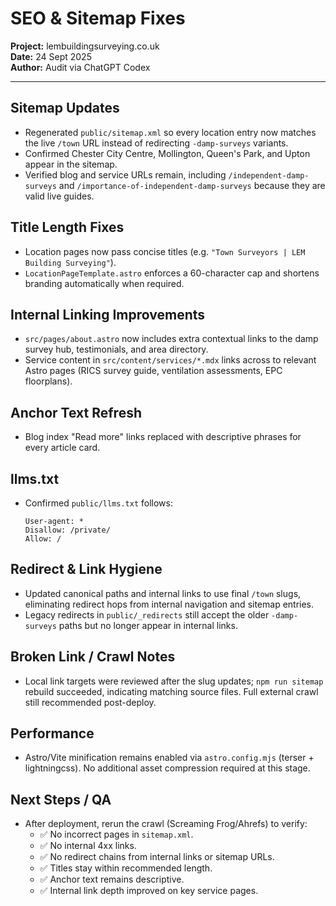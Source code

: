# SEO & Sitemap Fixes

**Project:** lembuildingsurveying.co.uk  
**Date:** 24 Sept 2025  
**Author:** Audit via ChatGPT Codex

---

## Sitemap Updates
- Regenerated `public/sitemap.xml` so every location entry now matches the live `/town` URL instead of redirecting `-damp-surveys` variants.
- Confirmed Chester City Centre, Mollington, Queen's Park, and Upton appear in the sitemap.
- Verified blog and service URLs remain, including `/independent-damp-surveys` and `/importance-of-independent-damp-surveys` because they are valid live guides.

## Title Length Fixes
- Location pages now pass concise titles (e.g. `"Town Surveyors | LEM Building Surveying"`).
- `LocationPageTemplate.astro` enforces a 60-character cap and shortens branding automatically when required.

## Internal Linking Improvements
- `src/pages/about.astro` now includes extra contextual links to the damp survey hub, testimonials, and area directory.
- Service content in `src/content/services/*.mdx` links across to relevant Astro pages (RICS survey guide, ventilation assessments, EPC floorplans).

## Anchor Text Refresh
- Blog index "Read more" links replaced with descriptive phrases for every article card.

## llms.txt
- Confirmed `public/llms.txt` follows:
  ```
  User-agent: *
  Disallow: /private/
  Allow: /
  ```

## Redirect & Link Hygiene
- Updated canonical paths and internal links to use final `/town` slugs, eliminating redirect hops from internal navigation and sitemap entries.
- Legacy redirects in `public/_redirects` still accept the older `-damp-surveys` paths but no longer appear in internal links.

## Broken Link / Crawl Notes
- Local link targets were reviewed after the slug updates; `npm run sitemap` rebuild succeeded, indicating matching source files. Full external crawl still recommended post-deploy.

## Performance
- Astro/Vite minification remains enabled via `astro.config.mjs` (terser + lightningcss). No additional asset compression required at this stage.

## Next Steps / QA
- After deployment, rerun the crawl (Screaming Frog/Ahrefs) to verify:
  - ✅ No incorrect pages in `sitemap.xml`.
  - ✅ No internal 4xx links.
  - ✅ No redirect chains from internal links or sitemap URLs.
  - ✅ Titles stay within recommended length.
  - ✅ Anchor text remains descriptive.
  - ✅ Internal link depth improved on key service pages.

